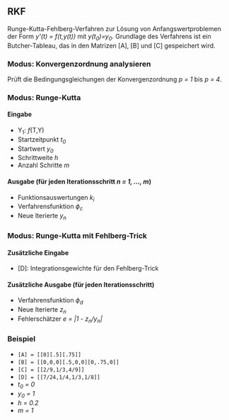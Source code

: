 ## RKF
Runge-Kutta-Fehlberg-Verfahren zur Lösung von Anfangswertproblemen der Form *y'(t) = f(t,y(t))* mit *y(t<sub>0</sub>)=y<sub>0</sub>*.
Grundlage des Verfahrens ist ein Butcher-Tableau, das in den Matrizen [A], [B] und [C] gespeichert wird.

### Modus: Konvergenzordnung analysieren
Prüft die Bedingungsgleichungen der Konvergenzordnung *p = 1* bis *p = 4*.

### Modus: Runge-Kutta
#### Eingabe
- Y<sub>1</sub>: *f*(T,Y)
- Startzeitpunkt *t<sub>0</sub>*
- Startwert *y<sub>0</sub>*
- Schrittweite *h*
- Anzahl Schritte *m*

#### Ausgabe (für jeden Iterationsschritt *n = 1, ..., m*)
- Funktionsauswertungen *k<sub>i</sub>*
- Verfahrensfunktion *&varphi;<sub>c</sub>*
- Neue Iterierte *y<sub>n</sub>*

### Modus: Runge-Kutta mit Fehlberg-Trick
#### Zusätzliche Eingabe
- [D]: Integrationsgewichte für den Fehlberg-Trick

#### Zusätzliche Ausgabe (für jeden Iterationsschritt)
- Verfahrensfunktion *&varphi;<sub>d</sub>*
- Neue Iterierte *z<sub>n</sub>*
- Fehlerschätzer *e = |1 - z<sub>n</sub>/y<sub>n</sub>|*

### Beispiel
- `[A] = [[0][.5][.75]]`
- `[B] = [[0,0,0][.5,0,0][0,.75,0]]`
- `[C] = [[2/9,1/3,4/9]]`
- `[D] = [[7/24,1/4,1/3,1/8]]`
- *t<sub>0</sub> = 0*
- *y<sub>0</sub> = 1*
- *h = 0.2*
- *m = 1*
